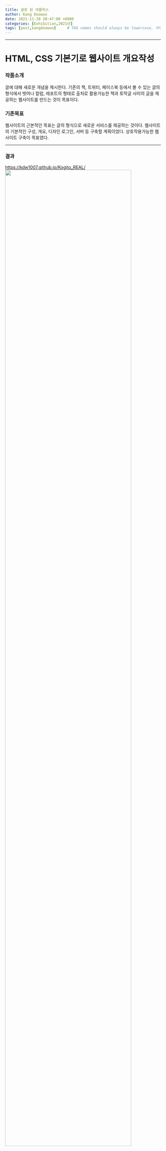 ```yaml
---
title: 글로 된 넷플릭스 
author: Kang Doowoo
date: 2021-11-30 20:47:00 +0900
categories: [Exhibition,2021년]
tags: [post,kangdoowoo]     # TAG names should always be lowercase, 띄어쓰기도 금지 
---
```


------------------------------------------
# HTML, CSS 기본기로 웹사이트 개요작성

### 작품소개
글에 대해 새로운 개념을 제시한다.
기존의 책, 트위터, 페이스북 등에서 볼 수 있는 글의 형식에서 벗어나
칼럼, 레포트의 형태로 출처로 활용가능한 책과 토막글 사이의 글을 제공하는 웹사이트를 만드는 것이 목표이다.

### 기존목표
웹사이트의 근본적인 목표는 글의 형식으로 새로운 서비스를 제공하는 것이다.
웹사이트의 기본적인 구성, 개요, 디자인
로그인, 서버 등 구축할 계획이었다.
상호작용가능한 웹사이트 구축이 목표였다.

-----
### 결과
https://kdw1007.github.io/Kogito_REAL/
<img src="/assets/img/post/스크린샷 2021-11-30 오후 9.12.52.png" width="90%">


-----
### 개선해야 할 점
HTML, CSS의 기초적인 기능만 배웠다.
자바스크립트를 배워서 더 유동적인 사이트를 만들 필요가 있다.
서버를 구축하고, 데이터를 확보하여 서비스를 시행할 필요가 있다.
실명인증이 되는 로그인 기능을 만들 필요가 있다.

-------

